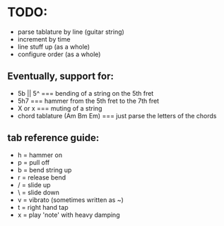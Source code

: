 # TODO:

 - parse tablature by line (guitar string)
 - increment by time
 - line stuff up (as a whole)
 - configure order (as a whole)


 ## Eventually, support for:

 - 5b || 5^ === bending of a string on the 5th fret
 - 5h7 === hammer from the 5th fret to the 7th fret
 - X or x === muting of a string
 - chord tablature (Am Bm Em) === just parse the letters of the chords


 ## tab reference guide:
 
 - h = hammer on 
 - p = pull off 
 - b = bend string up
 - r = release bend
 - / = slide up
 - \ = slide down
 - v = vibrato (sometimes written as ~)
 - t = right hand tap
 - x = play 'note' with heavy damping
